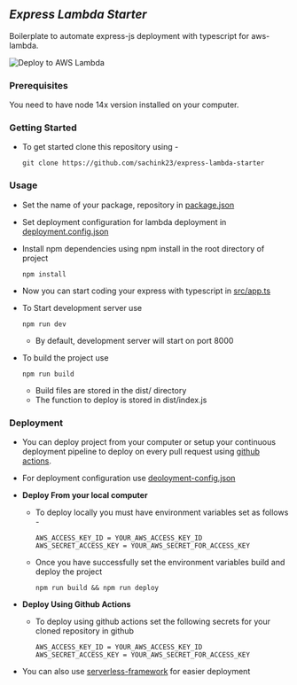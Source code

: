 _Express Lambda Starter_
---
Boilerplate to automate express-js deployment with typescript for aws-lambda.

![Deploy to AWS Lambda](https://github.com/sachink23/express-lambda-starter/workflows/Deploy%20to%20AWS%20Lambda/badge.svg)

### Prerequisites

You need to have node 14x version installed on your computer.

### Getting Started

-   To get started clone this repository using -

        git clone https://github.com/sachink23/express-lambda-starter
       


### Usage

-   Set the name of your package, repository in [package.json](package.json)
-   Set deployment configuration for lambda deployment in [deployment.config.json](deployment-config.json)

-   Install npm dependencies using npm install in the root directory of project

    ```
    npm install
    ```
-   Now you can start coding your express with typescript in [src/app.ts](src/app.ts)

-   To Start development server use

    ```
    npm run dev
    ```
    - By default, development server will start on port 8000
    
-   To build the project use 
    ```
    npm run build
    ```

    - Build files are stored in the dist/ directory
    - The function to deploy is stored in dist/index.js


### Deployment
-   You can deploy project from your computer or setup your continuous deployment pipeline to deploy on every pull request using [github actions](/.github/workflows/deploy-to-aws.yml).
-   For deployment configuration use [deoloyment-config.json](deployment-config.json)
-   **Deploy From your local computer**
    -   To deploy locally you must have environment variables set as follows -
        ````
        AWS_ACCESS_KEY_ID = YOUR_AWS_ACCESS_KEY_ID
        AWS_SECRET_ACCESS_KEY = YOUR_AWS_SECRET_FOR_ACCESS_KEY
        ````
    - Once you have successfully set the environment variables build and deploy the project
        ```
       npm run build && npm run deploy
        ```
        
-   **Deploy Using Github Actions**
    -   To deploy using github actions set the following secrets for your cloned repository in github
        
        ````
        AWS_ACCESS_KEY_ID = YOUR_AWS_ACCESS_KEY_ID
        AWS_SECRET_ACCESS_KEY = YOUR_AWS_SECRET_FOR_ACCESS_KEY
        ````
    
-   You can also use [serverless-framework](https://www.serverless.com/) for easier deployment

